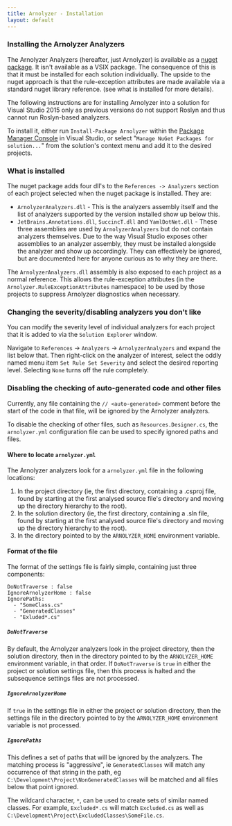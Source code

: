 ```yaml
---
title: Arnolyzer - Installation
layout: default
---
```

### Installing the Arnolyzer Analyzers ###
The Arnolyzer Analyzers (hereafter, just Arnolyzer) is available as a [nuget package](https://www.nuget.org/packages/Arnolyzer/). It isn't available as a VSIX package. The consequence of this is that it must be installed for each solution individually. The upside to the nuget approach is that the rule-exception attributes are made available via a standard nuget library reference. (see what is installed for more details).

The following instructions are for installing Arnolyzer into a solution for Visual Studio 2015 only as previous versions do not support Roslyn and thus cannot run Roslyn-based analyzers.

To install it, either run `Install-Package Arnolyzer` within the [Package Manager Console](https://docs.nuget.org/consume/package-manager-console) in Visual Studio, or select "`Manage NuGet Packages for solution...`" from the solution's context menu and add it to the desired projects.

### What is installed ###
The nuget package adds four dll's to the `References -> Analyzers` section of each project selected when the nuget package is installed. They are:
* `ArnolyzerAnalyzers.dll` - This is the analyzers assembly itself and the list of analyzers supported by the version installed show up below this.
* `JetBrains.Annotations.dll`, `SuccincT.dll` and `YamlDotNet.dll` - These three assemblies are used by `ArnolyzerAnalyzers` but do not contain analyzers themselves. Due to the way Visual Studio exposes other assemblies to an analyzer assembly, they must be installed alongside the analyzer and show up accordingly. They can effectively be ignored, but are documented here for anyone curious as to why they are there.

The `ArnolyzerAnalyzers.dll` assembly is also exposed to each project as a normal reference. This allows the rule-exception attributes (in the `Arnolyzer.RuleExceptionAttributes` namespace) to be used by those projects to suppress Arnolyzer diagnostics when necessary.

### Changing the severity/disabling analyzers you don't like ###
You can modify the severity level of individual analyzers for each project that it is added to via the `Solution Explorer` window.

Navigate to `References` -> `Analyzers` -> `ArnolyzerAnalyzers` and expand the list below that. Then right-click on the analyzer of interest, select the oddly named menu item `Set Rule Set Severity` and select the desired reporting level. Selecting `None` turns off the rule completely.

### Disabling the checking of auto-generated code and other files ###
Currently, any file containing the `// <auto-generated>` comment before the start of the code in that file, will be ignored by the Arnolyzer analyzers.

To disable the checking of other files, such as `Resources.Designer.cs`, the `arnolyzer.yml` configuration file can be used to specify ignored paths and files.

#### Where to locate `arnolyzer.yml` ####
The Arnolyzer analyzers look for a `arnolyzer.yml` file in the following locations:
1. In the project directory (ie, the first directory, containing a .csproj file, found by starting at the first analysed source file's directory and moving up the directory hierarchy to the root).
2. In the solution directory (ie, the first directory, containing a .sln file, found by starting at the first analysed source file's directory and moving up the directory hierarchy to the root).
3. In the directory pointed to by the `ARNOLYZER_HOME` environment variable.

#### Format of the file ####
The format of the settings file is fairly simple, containing just three components:
````
DoNotTraverse : false
IgnoreArnolyzerHome : false
IgnorePaths: 
  - "SomeClass.cs"
  - "GeneratedClasses"
  - "Exluded*.cs"
````
##### `DoNotTraverse` #####
By default, the Arnolyzer analyzers look in the project directory, then the solution directory, then in the directory pointed to by the `ARNOLYZER_HOME` environment variable, in that order. If `DoNotTraverse` is `true` in either the project or solution settings file, then this process is halted and the subsequence settings files are not processed.
##### `IgnoreArnolyzerHome` #####
If `true` in the settings file in either the project or solution directory, then the settings file in the directory pointed to by the `ARNOLYZER_HOME` environment variable is not processed.
##### `IgnorePaths` #####
This defines a set of paths that will be ignored by the analyzers. The matching process is "aggressive", ie `GeneratedClasses` will match any occurrence of that string in the path, eg `C:\Development\Project\NonGeneratedClasses` will be matched and all files below that point ignored.

The wildcard character, `*`, can be used to create sets of similar named classes. For example, `Excluded*.cs` will match `Excluded.cs` as well as `C:\Development\Project\ExcludedClasses\SomeFile.cs`. 

